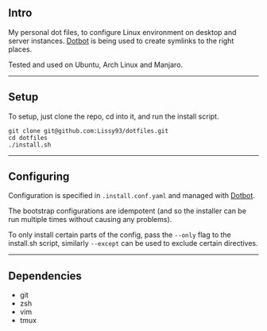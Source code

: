 
## Intro

My personal dot files, to configure Linux environment on desktop and server instances.
[Dotbot](https://github.com/anishathalye/dotbot) is being used to create symlinks to the right places.

Tested and used on Ubuntu, Arch Linux and Manjaro.

---

## Setup

To setup, just clone the repo, cd into it, and run the install script.

```
git clone git@github.com:Lissy93/dotfiles.git
cd dotfiles
./install.sh
```

---

## Configuring

Configuration is specified in `.install.conf.yaml` and managed with [Dotbot](https://github.com/anishathalye/dotbot). 

The bootstrap configurations are idempotent (and so the installer can be run multiple times without causing any problems).

To only install certain parts of the config, pass the `--only` flag to the install.sh script, similarly `--except` can be used to exclude certain directives.

---

## Dependencies

- git
- zsh
- vim
- tmux